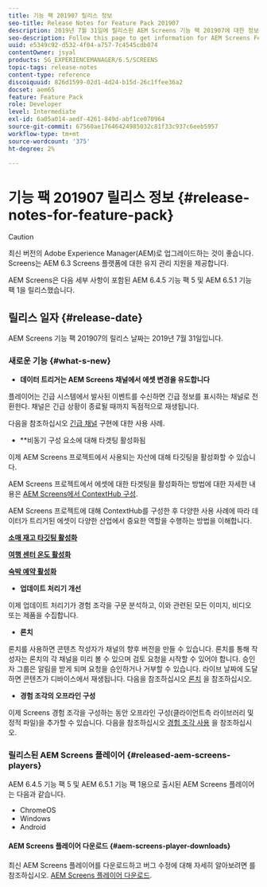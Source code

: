 ```yaml
---
title: 기능 팩 201907 릴리스 정보
seo-title: Release Notes for Feature Pack 201907
description: 2019년 7월 31일에 릴리스된 AEM Screens 기능 팩 201907에 대한 정보를 얻으려면 이 페이지를 따르십시오.
seo-description: Follow this page to get information for AEM Screens Feature Pack 201907 released on July 31, 2019.
uuid: e5349c92-d532-4f04-a757-7c4545cdb074
contentOwner: jsyal
products: SG_EXPERIENCEMANAGER/6.5/SCREENS
topic-tags: release-notes
content-type: reference
discoiquuid: 826d1599-02d1-4d24-b15d-26c1ffee36a2
docset: aem65
feature: Feature Pack
role: Developer
level: Intermediate
exl-id: 6a05a014-aedf-4261-849d-abf1ce070964
source-git-commit: 67560ae17646424985032c81f33c937c6eeb5957
workflow-type: tm+mt
source-wordcount: '375'
ht-degree: 2%

---
```


# 기능 팩 201907 릴리스 정보 {#release-notes-for-feature-pack}

>[!CAUTION]
>
>최신 버전의 Adobe Experience Manager(AEM)로 업그레이드하는 것이 좋습니다. Screens는 AEM 6.3 Screens 플랫폼에 대한 유지 관리 지원을 제공합니다.

AEM Screens은 다음 세부 사항이 포함된 AEM 6.4.5 기능 팩 5 및 AEM 6.5.1 기능 팩 1을 릴리스했습니다.

## 릴리스 일자 {#release-date}

AEM Screens 기능 팩 201907의 릴리스 날짜는 2019년 7월 31일입니다.

### 새로운 기능 {#what-s-new}

* **데이터 트리거는 AEM Screens 채널에서 에셋 변경을 유도합니다**

플레이어는 긴급 시스템에서 발사된 이벤트를 수신하면 긴급 정보를 표시하는 채널로 전환한다. 채널은 긴급 상황이 종료될 때까지 독점적으로 재생됩니다.

다음을 참조하십시오 [긴급 채널](emergency-channel.md) 구현에 대한 사용 사례.

* **비동기 구성 요소에 대해 타겟팅 활성화됨

이제 AEM Screens 프로젝트에서 사용되는 자산에 대해 타깃팅을 활성화할 수 있습니다.

AEM Screens 프로젝트에서 에셋에 대한 타겟팅을 활성화하는 방법에 대한 자세한 내용은 [AEM Screens에서 ContextHub 구성](configuring-context-hub.md).

AEM Screens 프로젝트에 대해 ContextHub를 구성한 후 다양한 사용 사례에 따라 데이터가 트리거된 에셋이 다양한 산업에서 중요한 역할을 수행하는 방법을 이해합니다.

**[소매 재고 타깃팅 활성화](retail-inventory-activation.md)**

**[여행 센터 온도 활성화](local-temperature-activation.md)**

**[숙박 예약 활성화](hospitality-reservation-activation.md)**

* **업데이트 처리기 개선**

이제 업데이트 처리기가 경험 조각을 구문 분석하고, 이와 관련된 모든 이미지, 비디오 또는 제품을 수집합니다.

* **론치**

론치를 사용하면 콘텐츠 작성자가 채널의 향후 버전을 만들 수 있습니다. 론치를 통해 작성자는 론치의 각 채널을 미리 볼 수 있으며 검토 요청을 시작할 수 있어야 합니다. 승인자 그룹은 알림을 받게 되며 요청을 승인하거나 거부할 수 있습니다. 라이브 날짜에 도달하면 콘텐츠가 디바이스에서 재생됩니다.
다음을 참조하십시오 [론치](launches.md) 을 참조하십시오.

* **경험 조각의 오프라인 구성**

이제 Screens 경험 조각을 구성하는 동안 오프라인 구성(클라이언트측 라이브러리 및 정적 파일)을 추가할 수 있습니다. 다음을 참조하십시오 [경험 조각 사용](experience-fragments-in-screens.md) 을 참조하십시오.

### 릴리스된 AEM Screens 플레이어 {#released-aem-screens-players}

AEM 6.4.5 기능 팩 5 및 AEM 6.5.1 기능 팩 1용으로 출시된 AEM Screens 플레이어는 다음과 같습니다.

* ChromeOS
* Windows
* Android

#### AEM Screens 플레이어 다운로드  {#aem-screens-player-downloads}

최신 AEM Screens 플레이어를 다운로드하고 버그 수정에 대해 자세히 알아보려면 를 참조하십시오. [AEM Screens 플레이어 다운로드](https://download.macromedia.com/screens/).
